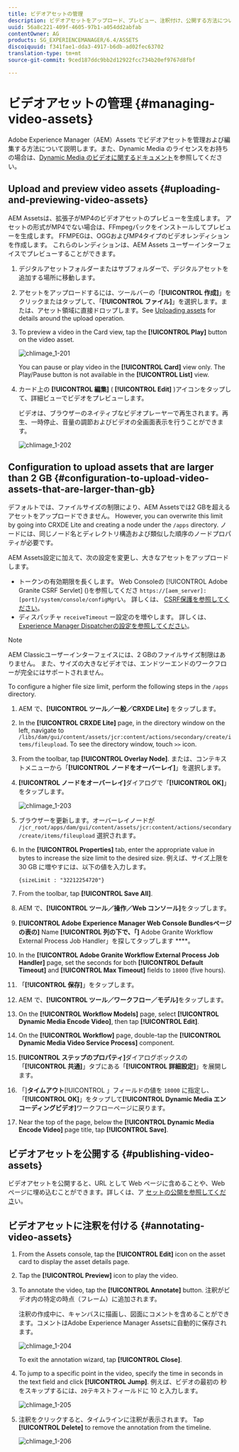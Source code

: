 ```yaml
---
title: ビデオアセットの管理
description: ビデオアセットをアップロード、プレビュー、注釈付け、公開する方法について説明します。
uuid: 56a8c221-409f-4605-97b1-a054dd2abfab
contentOwner: AG
products: SG_EXPERIENCEMANAGER/6.4/ASSETS
discoiquuid: f341fae1-dda3-4917-b6db-ad02fec63702
translation-type: tm+mt
source-git-commit: 9ced187ddc9bb2d12922fcc734b20ef9767d8fbf

---
```



# ビデオアセットの管理 {#managing-video-assets}

Adobe Experience Manager（AEM）Assets でビデオアセットを管理および編集する方法について説明します。また、Dynamic Media のライセンスをお持ちの場合は、[Dynamic Media のビデオに関するドキュメント](video.md)を参照してください。

## Upload and preview video assets {#uploading-and-previewing-video-assets}

AEM Assetsは、拡張子がMP4のビデオアセットのプレビューを生成します。 アセットの形式がMP4でない場合は、FFmpegパックをインストールしてプレビューを生成します。 FFMPEGは、OGGおよびMP4タイプのビデオレンディションを作成します。 これらのレンディションは、AEM Assets ユーザーインターフェイスでプレビューすることができます。

1. デジタルアセットフォルダーまたはサブフォルダーで、デジタルアセットを追加する場所に移動します。
1. アセットをアップロードするには、ツールバーの「**[!UICONTROL 作成]**」をクリックまたはタップして、「**[!UICONTROL ファイル]**」を選択します。または、アセット領域に直接ドロップします。See [Uploading assets](managing-assets-touch-ui.md#uploading-assets) for details around the upload operation.
1. To preview a video in the Card view, tap the **[!UICONTROL Play]** button on the video asset.

   ![chlimage_1-201](assets/chlimage_1-201.png)

   You can pause or play video in the **[!UICONTROL Card]** view only. The Play/Pause button is not available in the **[!UICONTROL List]** view.

1. カード上の **[!UICONTROL 編集]** ( **[!UICONTROL Edit]** )アイコンをタップして、詳細ビューでビデオをプレビューします。

   ビデオは、ブラウザーのネイティブなビデオプレーヤーで再生されます。再生、一時停止、音量の調節およびビデオの全画面表示を行うことができます。

   ![chlimage_1-202](assets/chlimage_1-202.png)

## Configuration to upload assets that are larger than 2 GB {#configuration-to-upload-video-assets-that-are-larger-than-gb}

デフォルトでは、ファイルサイズの制限により、AEM Assetsでは2 GBを超えるアセットをアップロードできません。 However, you can overwrite this limit by going into CRXDE Lite and creating a node under the `/apps` directory. ノードには、同じノード名とディレクトリ構造および類似した順序のノードプロパティが必要です。

AEM Assets設定に加えて、次の設定を変更し、大きなアセットをアップロードします。

* トークンの有効期限を長くします。 Web Consoleの [!UICONTROL Adobe Granite CSRF Servlet] ()を参照してくださ `https://[aem_server]:[port]/system/console/configMgr`い。 詳しくは、 [CSRF保護を参照してください](/help/sites-developing/csrf-protection.md)。
* ディスパッチャ `receiveTimeout` ー設定のを増やします。 詳しくは、 [Experience Manager Dispatcherの設定を参照してください](https://docs.adobe.com/content/help/en/experience-manager-dispatcher/using/configuring/dispatcher-configuration.html#renders-options)。

>[!NOTE]
>
>AEM Classicユーザーインターフェイスには、2 GBのファイルサイズ制限はありません。 また、サイズの大きなビデオでは、エンドツーエンドのワークフローが完全にはサポートされません。

To configure a higher file size limit, perform the following steps in the `/apps` directory.

1. AEM で、**[!UICONTROL ツール／一般／CRXDE Lite]** をタップします。
1. In the **[!UICONTROL CRXDE Lite]** page, in the directory window on the left, navigate to `/libs/dam/gui/content/assets/jcr:content/actions/secondary/create/items/fileupload`. To see the directory window, touch `>>` icon.
1. From the toolbar, tap **[!UICONTROL Overlay Node]**. または、コンテキストメニューから「**[!UICONTROL ノードをオーバーレイ]**」を選択します。
1. **[!UICONTROL ノードをオーバーレイ]**&#x200B;ダイアログで「**[!UICONTROL OK]**」をタップします。

   ![chlimage_1-203](assets/chlimage_1-203.png)

1. ブラウザーを更新します。オーバーレイノードが `/jcr_root/apps/dam/gui/content/assets/jcr:content/actions/secondary/create/items/fileupload` 選択されます。
1. In the **[!UICONTROL Properties]** tab, enter the appropriate value in bytes to increase the size limit to the desired size. 例えば、サイズ上限を 30 GB に増やすには、以下の値を入力します。

   `{sizeLimit : "32212254720"}`

1. From the toolbar, tap **[!UICONTROL Save All]**.
1. AEM で、**[!UICONTROL ツール／操作／Web コンソール]**&#x200B;をタップします。
1. **[!UICONTROL Adobe Experience Manager Web Console Bundlesページの表の]** Name **[!UICONTROL 列の下で、「]** Adobe Granite Workflow External Process Job Handler」を探してタップします ****。
1. In the **[!UICONTROL Adobe Granite Workflow External Process Job Handler]** page, set the seconds for both **[!UICONTROL Default Timeout]** and **[!UICONTROL Max Timeout]** fields to `18000` (five hours).
1. 「**[!UICONTROL 保存]**」をタップします。
1. AEM で、**[!UICONTROL ツール／ワークフロー／モデル]**&#x200B;をタップします。
1. On the **[!UICONTROL Workflow Models]** page, select **[!UICONTROL Dynamic Media Encode Video]**, then tap **[!UICONTROL Edit]**.
1. On the **[!UICONTROL Workflow]** page, double-tap the **[!UICONTROL Dynamic Media Video Service Process]** component.
1. **[!UICONTROL ステップのプロパティ]**&#x200B;ダイアログボックスの「**[!UICONTROL 共通]**」タブにある「**[!UICONTROL 詳細設定]**」を展開します。
1. 「]**タイムアウト**[!UICONTROL 」フィールドの値を `18000` に指定し、「**[!UICONTROL OK]**」をタップして&#x200B;**[!UICONTROL Dynamic Media エンコーディングビデオ]**&#x200B;ワークフローページに戻ります。
1. Near the top of the page, below the **[!UICONTROL Dynamic Media Encode Video]** page title, tap **[!UICONTROL Save]**.

## ビデオアセットを公開する {#publishing-video-assets}

ビデオアセットを公開すると、URL として Web ページに含めることや、Web ページに埋め込むことができます。詳しくは、ア [セットの公開を参照してくださ](publishing-dynamicmedia-assets.md)い。

## ビデオアセットに注釈を付ける {#annotating-video-assets}

1. From the Assets console, tap the **[!UICONTROL Edit]** icon on the asset card to display the asset details page.
1. Tap the **[!UICONTROL Preview]** icon to play the video.
1. To annotate the video, tap the **[!UICONTROL Annotate]** button. 注釈がビデオ内の特定の時点（フレーム）に追加されます。

   注釈の作成中に、キャンバスに描画し、図面にコメントを含めることができます。コメントはAdobe Experience Manager Assetsに自動的に保存されます。

   ![chlimage_1-204](assets/chlimage_1-204.png)

   To exit the annotation wizard, tap **[!UICONTROL Close]**.

1. To jump to a specific point in the video, specify the time in seconds in the text field and click **[!UICONTROL Jump]**. 例えば、ビデオの最初の 秒をスキップするには、`20`テキストフィールドに 10 と入力します。

   ![chlimage_1-205](assets/chlimage_1-205.png)

1. 注釈をクリックすると、タイムラインに注釈が表示されます。 Tap **[!UICONTROL Delete]** to remove the annotation from the timeline.

   ![chlimage_1-206](assets/chlimage_1-206.png)
